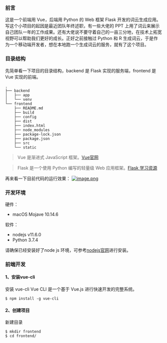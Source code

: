 ### 前言



这是一个前端用 Vue，后端用 Python 的 Web 框架 Flask 开发的词云生成应用。写这个小项目的起因是最近团队年终述职，有一些大佬的 PPT 上用了词云来展示自己团队一年的工作成果。还有大佬说不要守着自己的一亩三分地，在技术上拓宽视野可以帮助我们更好的成长。正好之前接触过 Python 和 R 生成词云，于是作为一个移动端开发者，想在本地跑一个生成词云的服务，就有了这个项目。

### 目录结构



先简单看一下项目的目录结构，backend 是 Flask 实现的服务端，frontend 是 Vue 实现的前端。

```
.
├── backend
│   ├── app
│   └── venv
└── frontend
    ├── README.md
    ├── build
    ├── config
    ├── dist
    ├── index.html
    ├── node_modules
    ├── package-lock.json
    ├── package.json
    ├── src
    └── static
```



> Vue 是渐进式 JavaScript 框架。[Vue官网](https://cn.vuejs.org/)

> Flask 是一个使用 Python 编写的轻量级 Web 应用框架。[Flask 学习资源](https://dormousehole.readthedocs.io/en/latest/)

再来看一下目前代码的运行效果： [![image.png](https://camo.githubusercontent.com/e5968b4e4be23d5972bec5b69dfec2ec1e13478b148d7da73038c38fa159759e/68747470733a2f2f692e6c6f6c692e6e65742f323032302f30312f31372f394a33443568654d565775367154432e706e67)](https://camo.githubusercontent.com/e5968b4e4be23d5972bec5b69dfec2ec1e13478b148d7da73038c38fa159759e/68747470733a2f2f692e6c6f6c692e6e65742f323032302f30312f31372f394a33443568654d565775367154432e706e67)

### 开发环境



硬件：

- macOS Mojave 10.14.6

软件：

- nodejs v11.6.0
- Python 3.7.4

请确保已经安装好了node js 环境，可参考[nodejs官网](https://nodejs.org/en/)进行安装。

### 前端开发



#### 1、安装vue-cli



安装 vue-cli
Vue CLI 是一个基于 Vue.js 进行快速开发的完整系统。

```
$ npm install -g vue-cli
```



#### 2、创建项目



新建目录

```
$ mkdir frontend
$ cd frontend/
```